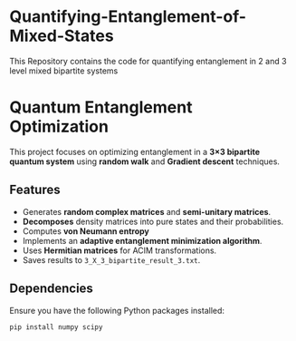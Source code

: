 # Quantifying-Entanglement-of-Mixed-States
This Repository contains the code for quantifying entanglement in 2 and  3 level mixed bipartite systems
# Quantum Entanglement Optimization  

This project focuses on optimizing entanglement in a **3×3 bipartite quantum system** using **random walk** and **Gradient descent** techniques.  

## **Features**
- Generates **random complex matrices** and **semi-unitary matrices**.
- **Decomposes** density matrices into pure states and their probabilities.
- Computes **von Neumann entropy** 
- Implements an **adaptive entanglement minimization algorithm**.
- Uses **Hermitian matrices** for ACIM transformations.
- Saves results to `3_X_3_bipartite_result_3.txt`.

## **Dependencies**
Ensure you have the following Python packages installed:
```bash
pip install numpy scipy

